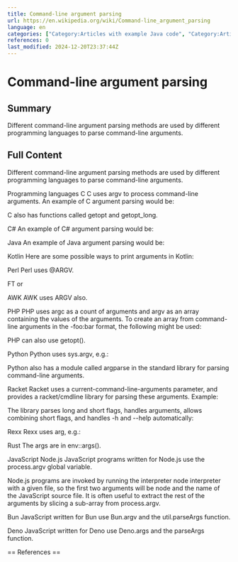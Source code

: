 ```yaml
---
title: Command-line argument parsing
url: https://en.wikipedia.org/wiki/Command-line_argument_parsing
language: en
categories: ["Category:Articles with example Java code", "Category:Articles with example PHP code", "Category:Articles with example Python (programming language) code", "Category:Articles with example Racket code", "Category:Articles with short description", "Category:Command shells", "Category:Short description matches Wikidata"]
references: 0
last_modified: 2024-12-20T23:37:44Z
---
```


# Command-line argument parsing

## Summary

Different command-line argument parsing methods are used by different programming languages to parse command-line arguments.

## Full Content

Different command-line argument parsing methods are used by different programming languages to parse command-line arguments.

Programming languages
C
C uses argv to process command-line arguments.
An example of C argument parsing would be:

C also has functions called getopt and getopt_long.

C#
An example of C# argument parsing would be:

Java
An example of Java argument parsing would be:

Kotlin
Here are some possible ways to print arguments in Kotlin:

Perl
Perl uses @ARGV.

FT
or

AWK
AWK uses ARGV also.

PHP
PHP uses argc as a count of arguments and argv as an array containing the values of the arguments. To create an array from command-line arguments in the -foo:bar format, the following might be used:

PHP can also use getopt().

Python
Python uses sys.argv, e.g.:

Python also has a module called argparse in the standard library for parsing command-line arguments.

Racket
Racket uses a current-command-line-arguments parameter, and provides a racket/cmdline library for parsing these arguments.  Example:

The library parses long and short flags, handles arguments, allows combining short flags, and handles -h and --help automatically:

Rexx
Rexx uses arg, e.g.:

Rust
The args are in env::args().

JavaScript
Node.js
JavaScript programs written for Node.js use the process.argv global variable.

Node.js programs are invoked by running the interpreter node interpreter with a given file, so the first two arguments will be node and the name of the JavaScript source file. It is often useful to extract the rest of the arguments by slicing a sub-array from process.argv.

Bun
JavaScript written for Bun use Bun.argv and the util.parseArgs function.

Deno
JavaScript written for Deno use Deno.args and the parseArgs function.


== References ==
